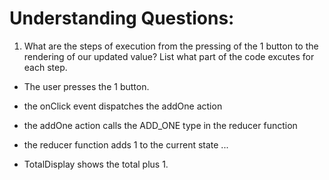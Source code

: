 # Understanding Questions:
1. What are the steps of execution from the pressing of the 1 button to the rendering of our updated value? List what part of the code excutes for each step.
* The user presses the 1 button.
* the onClick event dispatches the addOne action
* the addOne action calls the ADD_ONE type in the reducer function
* the reducer function adds 1 to the current state
...

* TotalDisplay shows the total plus 1.
